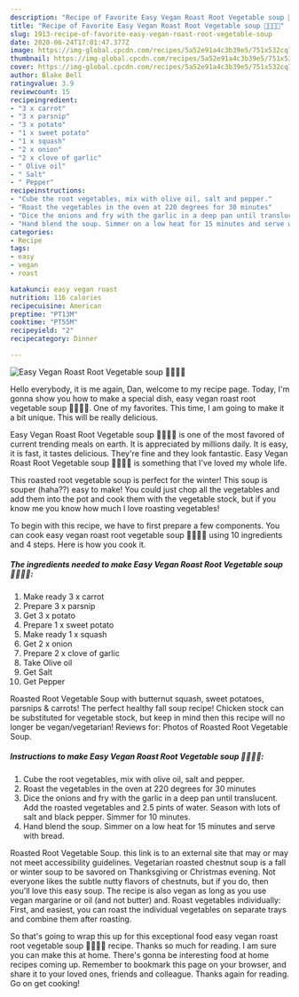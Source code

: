 ```yaml
---
description: "Recipe of Favorite Easy Vegan Roast Root Vegetable soup 🥕🥔🧅🍠"
title: "Recipe of Favorite Easy Vegan Roast Root Vegetable soup 🥕🥔🧅🍠"
slug: 1913-recipe-of-favorite-easy-vegan-roast-root-vegetable-soup
date: 2020-06-24T17:01:47.377Z
image: https://img-global.cpcdn.com/recipes/5a52e91a4c3b39e5/751x532cq70/easy-vegan-roast-root-vegetable-soup-🥕🥔🧅🍠-recipe-main-photo.jpg
thumbnail: https://img-global.cpcdn.com/recipes/5a52e91a4c3b39e5/751x532cq70/easy-vegan-roast-root-vegetable-soup-🥕🥔🧅🍠-recipe-main-photo.jpg
cover: https://img-global.cpcdn.com/recipes/5a52e91a4c3b39e5/751x532cq70/easy-vegan-roast-root-vegetable-soup-🥕🥔🧅🍠-recipe-main-photo.jpg
author: Blake Bell
ratingvalue: 3.9
reviewcount: 15
recipeingredient:
- "3 x carrot"
- "3 x parsnip"
- "3 x potato"
- "1 x sweet potato"
- "1 x squash"
- "2 x onion"
- "2 x clove of garlic"
- " Olive oil"
- " Salt"
- " Pepper"
recipeinstructions:
- "Cube the root vegetables, mix with olive oil, salt and pepper."
- "Roast the vegetables in the oven at 220 degrees for 30 minutes"
- "Dice the onions and fry with the garlic in a deep pan until translucent. Add the roasted vegetables and 2.5 pints of water. Season with lots of salt and black pepper. Simmer for 10 minutes."
- "Hand blend the soup. Simmer on a low heat for 15 minutes and serve with bread."
categories:
- Recipe
tags:
- easy
- vegan
- roast

katakunci: easy vegan roast 
nutrition: 116 calories
recipecuisine: American
preptime: "PT13M"
cooktime: "PT55M"
recipeyield: "2"
recipecategory: Dinner

---
```



![Easy Vegan Roast Root Vegetable soup 🥕🥔🧅🍠](https://img-global.cpcdn.com/recipes/5a52e91a4c3b39e5/751x532cq70/easy-vegan-roast-root-vegetable-soup-🥕🥔🧅🍠-recipe-main-photo.jpg)

Hello everybody, it is me again, Dan, welcome to my recipe page. Today, I'm gonna show you how to make a special dish, easy vegan roast root vegetable soup 🥕🥔🧅🍠. One of my favorites. This time, I am going to make it a bit unique. This will be really delicious.

Easy Vegan Roast Root Vegetable soup 🥕🥔🧅🍠 is one of the most favored of current trending meals on earth. It is appreciated by millions daily. It is easy, it is fast, it tastes delicious. They're fine and they look fantastic. Easy Vegan Roast Root Vegetable soup 🥕🥔🧅🍠 is something that I've loved my whole life.

This roasted root vegetable soup is perfect for the winter! This soup is souper (haha??) easy to make! You could just chop all the vegetables and add them into the pot and cook them with the vegetable stock, but if you know me you know how much I love roasting vegetables!


To begin with this recipe, we have to first prepare a few components. You can cook easy vegan roast root vegetable soup 🥕🥔🧅🍠 using 10 ingredients and 4 steps. Here is how you cook it.

<!--inarticleads1-->

##### The ingredients needed to make Easy Vegan Roast Root Vegetable soup 🥕🥔🧅🍠:

1. Make ready 3 x carrot
1. Prepare 3 x parsnip
1. Get 3 x potato
1. Prepare 1 x sweet potato
1. Make ready 1 x squash
1. Get 2 x onion
1. Prepare 2 x clove of garlic
1. Take  Olive oil
1. Get  Salt
1. Get  Pepper


Roasted Root Vegetable Soup with butternut squash, sweet potatoes, parsnips &amp; carrots! The perfect healthy fall soup recipe! Chicken stock can be substituted for vegetable stock, but keep in mind then this recipe will no longer be vegan/vegetarian! Reviews for: Photos of Roasted Root Vegetable Soup. 

<!--inarticleads2-->

##### Instructions to make Easy Vegan Roast Root Vegetable soup 🥕🥔🧅🍠:

1. Cube the root vegetables, mix with olive oil, salt and pepper.
1. Roast the vegetables in the oven at 220 degrees for 30 minutes
1. Dice the onions and fry with the garlic in a deep pan until translucent. Add the roasted vegetables and 2.5 pints of water. Season with lots of salt and black pepper. Simmer for 10 minutes.
1. Hand blend the soup. Simmer on a low heat for 15 minutes and serve with bread.


Roasted Root Vegetable Soup. this link is to an external site that may or may not meet accessibility guidelines. Vegetarian roasted chestnut soup is a fall or winter soup to be savored on Thanksgiving or Christmas evening. Not everyone likes the subtle nutty flavors of chestnuts, but if you do, then you&#39;ll love this easy soup. The recipe is also vegan as long as you use vegan margarine or oil (and not butter) and. Roast vegetables individually: First, and easiest, you can roast the individual vegetables on separate trays and combine them after roasting. 

So that's going to wrap this up for this exceptional food easy vegan roast root vegetable soup 🥕🥔🧅🍠 recipe. Thanks so much for reading. I am sure you can make this at home. There's gonna be interesting food at home recipes coming up. Remember to bookmark this page on your browser, and share it to your loved ones, friends and colleague. Thanks again for reading. Go on get cooking!
